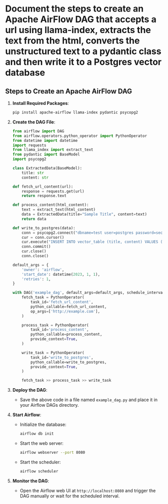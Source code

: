 # Document the steps to create an Apache AirFlow DAG that accepts a url using llama-index, extracts the text from the html, converts the unstructured text to a pydantic class and then write it to a Postgres vector database

## Steps to Create an Apache AirFlow DAG

1. **Install Required Packages**:
    ```bash
    pip install apache-airflow llama-index pydantic psycopg2
    ```

2. **Create the DAG File**:
    ```python
    from airflow import DAG
    from airflow.operators.python_operator import PythonOperator
    from datetime import datetime
    import requests
    from llama_index import extract_text
    from pydantic import BaseModel
    import psycopg2

    class ExtractedData(BaseModel):
        title: str
        content: str

    def fetch_url_content(url):
        response = requests.get(url)
        return response.text

    def process_content(html_content):
        text = extract_text(html_content)
        data = ExtractedData(title="Sample Title", content=text)
        return data

    def write_to_postgres(data):
        conn = psycopg2.connect("dbname=test user=postgres password=secret")
        cur = conn.cursor()
        cur.execute("INSERT INTO vector_table (title, content) VALUES (%s, %s)", (data.title, data.content))
        conn.commit()
        cur.close()
        conn.close()

    default_args = {
        'owner': 'airflow',
        'start_date': datetime(2023, 1, 1),
        'retries': 1,
    }

    with DAG('example_dag', default_args=default_args, schedule_interval='@daily') as dag:
        fetch_task = PythonOperator(
            task_id='fetch_url_content',
            python_callable=fetch_url_content,
            op_args=['http://example.com'],
        )

        process_task = PythonOperator(
            task_id='process_content',
            python_callable=process_content,
            provide_context=True,
        )

        write_task = PythonOperator(
            task_id='write_to_postgres',
            python_callable=write_to_postgres,
            provide_context=True,
        )

        fetch_task >> process_task >> write_task
    ```

3. **Deploy the DAG**:
    - Save the above code in a file named `example_dag.py` and place it in your Airflow DAGs directory.

4. **Start Airflow**:
    - Initialize the database:
        ```bash
        airflow db init
        ```
    - Start the web server:
        ```bash
        airflow webserver --port 8080
        ```
    - Start the scheduler:
        ```bash
        airflow scheduler
        ```

5. **Monitor the DAG**:
    - Open the Airflow web UI at `http://localhost:8080` and trigger the DAG manually or wait for the scheduled interval.